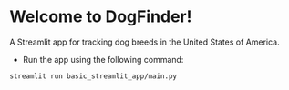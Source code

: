 # Welcome to DogFinder!

A Streamlit app for tracking dog breeds in the United States of America.

 * Run the app using the following command:
 ```
 streamlit run basic_streamlit_app/main.py
 ```  
